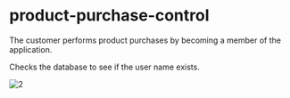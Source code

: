 # product-purchase-control
The customer performs product purchases by becoming a member of the application.

Checks the database to see if the user name exists.

![2](https://user-images.githubusercontent.com/69843122/164002235-374f5bf2-69a8-4122-ae8d-e2100595d104.PNG)
